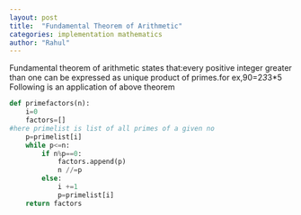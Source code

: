 ```yaml
---
layout: post
title:  "Fundamental Theorem of Arithmetic"
categories: implementation mathematics
author: "Rahul"
---
```


Fundamental theorem of arithmetic states that:every positive integer greater
than one can be expressed as unique product of primes.for ex,90=2*3*3*5
Following is an application of above theorem

```python
def primefactors(n):
    i=0
    factors=[]
#here primelist is list of all primes of a given no
    p=primelist[i]
    while p<=n:
        if n%p==0:
            factors.append(p)
            n //=p
        else:
            i +=1
            p=primelist[i]
    return factors
```
